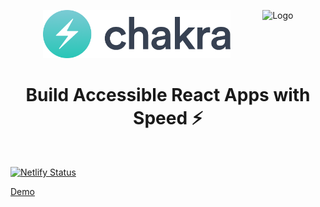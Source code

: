 <p>
<a href="https://github.com/facebook/create-react-app">
<img alt="Logo" align="right" src="https://create-react-app.dev/img/logo.svg" width="20%" /></a></p>

<p align="center">
  <a href="https://github.com/chakra-ui/chakra-ui">
    <img src="https://github.com/chakra-ui/chakra-ui/blob/master/logo/logo-colored@2x.png?raw=true" alt="Chakra logo" width="300" />
  </a>
</p>
<h1 align="center">Build Accessible React Apps with Speed ⚡️</h1>
<br />

[![Netlify Status](https://api.netlify.com/api/v1/badges/7f1e1e37-40eb-4bde-b092-5a79ed202c38/deploy-status)](https://app.netlify.com/sites/affectionate-austin-e78d61/deploys)

[Demo](https://affectionate-austin-e78d61.netlify.app/#/)
